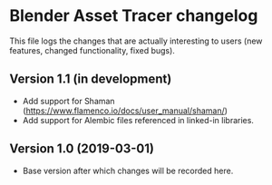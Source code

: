 # Blender Asset Tracer changelog

This file logs the changes that are actually interesting to users (new features,
changed functionality, fixed bugs).


## Version 1.1 (in development)

- Add support for Shaman (https://www.flamenco.io/docs/user_manual/shaman/)
- Add support for Alembic files referenced in linked-in libraries.


## Version 1.0 (2019-03-01)

- Base version after which changes will be recorded here.
